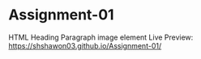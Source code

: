 # Assignment-01
HTML Heading Paragraph image element
Live Preview: https://shshawon03.github.io/Assignment-01/
